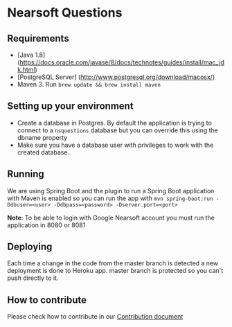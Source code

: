 # Nearsoft Questions

## Requirements

- [Java 1.8] (https://docs.oracle.com/javase/8/docs/technotes/guides/install/mac_jdk.html)
- [PostgreSQL Server] (http://www.postgresql.org/download/macosx/)
- Maven 3. Run `brew update && brew install maven`

## Setting up your environment

- Create a database in Postgres. By default the application is trying to connect to a `nsquestions` database but you can override this using the dbname property
- Make sure you have a database user with privileges to work with the created database.

## Running

We are using Spring Boot and the plugin to run a Spring Boot application with Maven is enabled so you can run the app with
`mvn spring-boot:run -Ddbuser=<user> -Ddbpass=<password> -Dserver.port=<port>`

**Note**: To be able to login with Google Nearsoft account you must run the application in 8080 or 8081

## Deploying

Each time a change in the code from the master branch is detected a new deployment is done to Heroku app. master branch is protected so you can't push directly to it.

## How to contribute

Please check how to contribute in our [Contribution document](https://github.com/Nearsoft/questions/blob/master/CONTRIBUTING.md)

